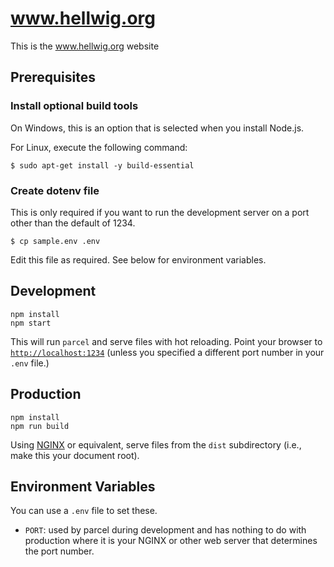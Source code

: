 # www.hellwig.org

This is the www.hellwig.org website

## Prerequisites

### Install optional build tools

On Windows, this is an option that is selected when you install Node.js.

For Linux, execute the following command:

    $ sudo apt-get install -y build-essential

### Create dotenv file

This is only required if you want to run the development server on a port other than the default of 1234.

    $ cp sample.env .env

Edit this file as required. See below for environment variables.

## Development

    npm install
    npm start

This will run `parcel` and serve files with hot reloading. Point your browser to [`http://localhost:1234`](http://localhost:1234) (unless you specified a different port number in your `.env` file.)

## Production

    npm install
    npm run build

Using [NGINX](https://www.nginx.com/) or equivalent, serve files from the `dist` subdirectory (i.e., make this your document root).

## Environment Variables

You can use a `.env` file to set these.

- `PORT`: used by parcel during development and has nothing to do with production where it is your NGINX or other web server that determines the port number.
